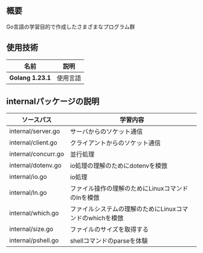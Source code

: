 ## 概要
Go言語の学習目的で作成したさまざまなプログラム群

## 使用技術
|名前|説明|
---|---
|**Golang 1.23.1**|使用言語|

## internalパッケージの説明
|ソースパス|学習内容|
|---|---|
|internal/server.go|サーバからのソケット通信|
|internal/client.go|クライアントからのソケット通信|
|internal/concurr.go|並行処理|
|internal/dotenv.go|io処理の理解のためにdotenvを模倣|
|internal/io.go|io処理|
|internal/ln.go|ファイル操作の理解のためにLinuxコマンドのlnを模倣|
|internal/which.go|ファイルシステムの理解のためにLinuxコマンドのwhichを模倣|
|internal/size.go|ファイルのサイズを取得する|
|internal/pshell.go|shellコマンドのparseを体験|